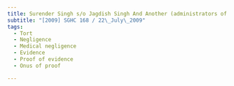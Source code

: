 ```yaml
---
title: Surender Singh s/o Jagdish Singh And Another (administrators of the estate of Narindar Kaur 
subtitle: "[2009] SGHC 168 / 22\_July\_2009"
tags:
  - Tort
  - Negligence
  - Medical negligence
  - Evidence
  - Proof of evidence
  - Onus of proof

---
```


